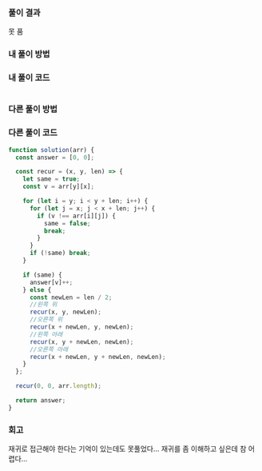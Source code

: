 ### 풀이 결과

못 품

### 내 풀이 방법

### 내 풀이 코드

```js

```

### 다른 풀이 방법

### 다른 풀이 코드

```js
function solution(arr) {
  const answer = [0, 0];

  const recur = (x, y, len) => {
    let same = true;
    const v = arr[y][x];

    for (let i = y; i < y + len; i++) {
      for (let j = x; j < x + len; j++) {
        if (v !== arr[i][j]) {
          same = false;
          break;
        }
      }
      if (!same) break;
    }

    if (same) {
      answer[v]++;
    } else {
      const newLen = len / 2;
      //왼쪽 위
      recur(x, y, newLen);
      //오른쪽 위
      recur(x + newLen, y, newLen);
      //왼쪽 아래
      recur(x, y + newLen, newLen);
      //오른쪽 아래
      recur(x + newLen, y + newLen, newLen);
    }
  };

  recur(0, 0, arr.length);

  return answer;
}
```

### 회고

재귀로 접근해야 한다는 기억이 있는데도 못풀었다...
재귀를 좀 이해하고 싶은데 참 어렵다...
